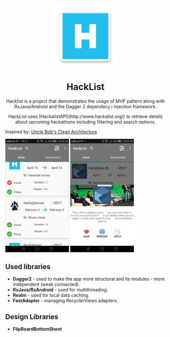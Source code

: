<div align="center">
  <a href="https://github.com/EladKeyshawn/HackList">
    <img width="200" heigth="200" src="https://github.com/EladKeyshawn/HackList/blob/master/app/src/main/res/mipmap-xxxhdpi/ic_launcher.png">
  </a>
  <br>
  <h1>HackList</h1>
  <p>
   Hacklist is a project that demonstrates the usage of MVP pattern along with RxJava/Android and the Dagger 2 dependecy i        injection framework.
   </p>
   <p>
   HackList uses [HackalistAPI](http://www.hackalist.org/) to retrieve details about upcoming hackathons including filtering      and search options. 
   </p>
</div>

Inspired by:
[Uncle Bob's Clean Architecture](https://8thlight.com/blog/uncle-bob/2012/08/13/the-clean-architecture.html) 


<img width="200" heigth="800" src="https://github.com/EladKeyshawn/HackList/blob/master/screenshots/screenshot_2.png">
<img width="200" heigth="800" src="https://github.com/EladKeyshawn/HackList/blob/master/screenshots/screenshot_1.png">







## Used libraries
* __Dagger2__ - used to make the app more structural and its modules - more independent (weak connected). 
* __RxJava/RxAndroid__ - used for multithreading.
* __Realm__ - used for local data caching.
* __FastAdapter__ - managing RecyclerViews adapters.
## Design Libraries

* __FlipBoardBottomSheet__

